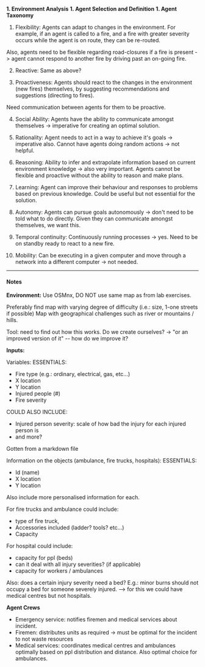 **1. Environment Analysis**
**1. Agent Selection and Definition**
**1. Agent Taxonomy**

1. Flexibility: Agents can adapt to changes in the environment. For example, if an agent is called to a fire, and a fire with greater severity occurs while the agent is on route, they can be re-routed. 

Also, agents need to be flexible regarding road-closures if a fire is present -> agent cannot respond to another fire by driving past an on-going fire.

2. Reactive: Same as above?

3. Proactiveness: Agents should react to the changes in the environment (new fires) themselves, by suggesting recommendations and suggestions (directing to fires). 

Need communication between agents for them to be proactive.

4. Social Ability: Agents have the ability to communicate amongst themselves -> imperative for creating an optimal solution. 

5. Rationality: Agent needs to act in a way to achieve it's goals -> imperative also. Cannot have agents doing random actions -> not helpful.

6. Reasoning: Ability to infer and extrapolate information based on current environment knowledge -> also very important. Agents cannot be flexible and proactive without the ability to reason and make plans.

7. Learning: Agent can improve their behaviour and responses to problems based on previous knowledge. Could be useful but not essential for the solution.

8. Autonomy: Agents can pursue goals autonomously -> don't need to be told what to do directly. Given they can communicate amongst themselves, we want this.

9. Temporal continuity: Continuously running processes -> yes. Need to be on standby ready to react to a new fire.

10. Mobility: Can be executing in a given computer and move through a network into a different computer -> not needed.

---

<h4>Notes</h4>


**Environment:** Use OSMnx, DO NOT use same map as from lab exercises.

Preferably find map with varying degree of difficulty (i.e.: size, 1-one streets if possible)
Map with geographical challenges such as river or mountains / hills.

Tool: need to find out how this works. Do we create ourselves?
    -> "or an improved version of it" -- how do we improve it?


**Inputs:** 

Variables:
ESSENTIALS:
- Fire type (e.g.: ordinary, electrical, gas, etc...)
- X location
- Y location
- Injured people (#)
- Fire severity

COULD ALSO INCLUDE:
- Injured person severity: scale of how bad the injury for each injured person is
- and more?

Gotten from a markdown file


Information on the objects (ambulance, fire trucks, hospitals):
ESSENTIALS:
- Id (name)
- X location
- Y location

Also include more personalised information for each.

For fire trucks and ambulance could include:
- type of fire truck,
- Accessories included (ladder? tools? etc...)
- Capacity

For hospital could include:
- capacity for ppl (beds)
- can it deal with all injury severities? (if applicable)
- capacity for workers / ambulances

Also: does a certain injury severity need a bed? E.g.: minor burns should not occupy a bed for someone severely injured.
--> for this we could have medical centres but not hospitals.

**Agent Crews**
- Emergency service: notifies firemen and medical services about incident.
- Firemen: distributes units as required -> must be optimal for the incident to not waste resources
- Medical services: coordinates medical centres and ambulances optimally based on ppl distribution and distance. Also optimal choice for ambulances.